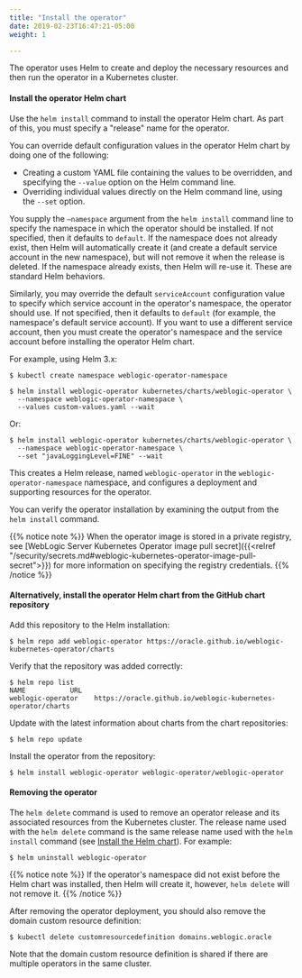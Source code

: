 ```yaml
---
title: "Install the operator"
date: 2019-02-23T16:47:21-05:00
weight: 1

---
```


The operator uses Helm to create and deploy the necessary resources and
then run the operator in a Kubernetes cluster.

#### Install the operator Helm chart

Use the `helm install` command to install the operator Helm chart. As part of this, you must specify a "release" name for the operator.

You can override default configuration values in the operator Helm chart by doing one of the following:

- Creating a custom YAML file containing the values to be overridden, and specifying the `--value` option on the Helm command line.
- Overriding individual values directly on the Helm command line, using the `--set` option.

You supply the `–namespace` argument from the `helm install` command line to specify the namespace in which the operator should be installed.  If not specified, then it defaults to `default`.  If the namespace does not already exist, then Helm will automatically create it (and create a default service account in the new namespace), but will not remove it when the release is deleted.  If the namespace already exists, then Helm will re-use it.  These are standard Helm behaviors.

Similarly, you may override the default `serviceAccount` configuration value to specify which service account in the operator's namespace, the operator should use.  If not specified, then it defaults to `default` (for example, the namespace's default service account).  If you want to use a different service account, then you must create the operator's namespace and the service account before installing the operator Helm chart.

For example, using Helm 3.x:

```
$ kubectl create namespace weblogic-operator-namespace
```

```
$ helm install weblogic-operator kubernetes/charts/weblogic-operator \
  --namespace weblogic-operator-namespace \
  --values custom-values.yaml --wait
```
Or:
```
$ helm install weblogic-operator kubernetes/charts/weblogic-operator \
  --namespace weblogic-operator-namespace \
  --set "javaLoggingLevel=FINE" --wait
```

This creates a Helm release, named `weblogic-operator` in the `weblogic-operator-namespace` namespace, and configures a deployment and supporting resources for the operator.

You can verify the operator installation by examining the output from the `helm install` command.

{{% notice note %}}
When the operator image is stored in a private registry, see
[WebLogic Server Kubernetes Operator image pull secret]({{<relref "/security/secrets.md#weblogic-kubernetes-operator-image-pull-secret">}})
for more information on specifying the registry credentials.
{{% /notice %}}

#### Alternatively, install the operator Helm chart from the GitHub chart repository

Add this repository to the Helm installation:

```
$ helm repo add weblogic-operator https://oracle.github.io/weblogic-kubernetes-operator/charts
```

Verify that the repository was added correctly:

```
$ helm repo list
NAME           URL
weblogic-operator    https://oracle.github.io/weblogic-kubernetes-operator/charts
```

Update with the latest information about charts from the chart repositories:

```
$ helm repo update
```

Install the operator from the repository:

```
$ helm install weblogic-operator weblogic-operator/weblogic-operator
```

#### Removing the operator

The `helm delete` command is used to remove an operator release and its associated resources from the Kubernetes cluster.  The release name used with the `helm delete` command is the same release name used with the `helm install` command (see [Install the Helm chart](#install-the-operator-helm-chart)).  For example:

```
$ helm uninstall weblogic-operator
```

{{% notice note %}}
If the operator's namespace did not exist before the Helm chart was installed, then Helm will create it, however, `helm delete` will not remove it.
{{% /notice %}}

After removing the operator deployment, you should also remove the domain custom resource definition:
```
$ kubectl delete customresourcedefinition domains.weblogic.oracle
```
Note that the domain custom resource definition is shared if there are multiple operators in the same cluster.

